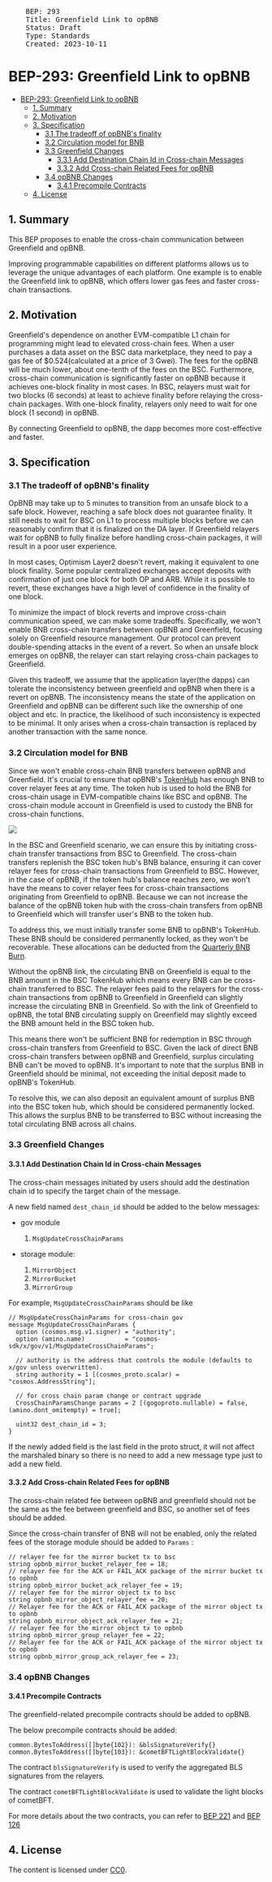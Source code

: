 <pre>
	BEP: 293
	Title: Greenfield Link to opBNB
	Status: Draft
	Type: Standards
	Created: 2023-10-11
</pre>

# BEP-293: Greenfield Link to opBNB

- [BEP-293: Greenfield Link to opBNB](#bep-293-greenfield-link-to-opbnb)
    - [1. Summary](#1-summary)
    - [2. Motivation](#2-motivation)
    - [3. Specification](#3-specification)
        - [3.1 The tradeoff of opBNB's finality](#31-the-tradeoff-of-opbnbs-finality)
        - [3.2 Circulation model for BNB](#32-circulation-model-for-bnb)
        - [3.3 Greenfield Changes](#33-greenfield-changes)
          - [3.3.1 Add Destination Chain Id in Cross-chain Messages](#331-add-destination-chain-id-in-cross-chain-messages)
          - [3.3.2 Add Cross-chain Related Fees for opBNB](#332-add-cross-chain-related-fees-for-opbnb)
        - [3.4 opBNB Changes](#34-opbnb-changes)
          - [3.4.1 Precompile Contracts](#341-precompile-contracts)
    - [4. License](#6-license)

## 1. Summary

This BEP proposes to enable the cross-chain communication between Greenfield and opBNB.

Improving programmable capabilities on different platforms allows us to leverage the unique advantages of each platform. 
One example is to enable the Greenfield link to opBNB, which offers lower gas fees and faster cross-chain transactions.

## 2. Motivation

Greenfield's dependence on another EVM-compatible L1 chain for programming might lead to elevated cross-chain fees. 
When a user purchases a data asset on the BSC data marketplace, they need to pay a gas fee of 
$0.524(calculated at a price of 3 Gwei). The fees for the opBNB will be much lower, about one-tenth of the fees on the BSC. 
Furthermore, cross-chain communication is significantly faster on opBNB because it achieves one-block finality in most cases. 
In BSC, relayers must wait for two blocks (6 seconds) at least to achieve finality before relaying the cross-chain packages. 
With one-block finality, relayers only need to wait for one block (1 second) in opBNB.

By connecting Greenfield to opBNB, the dapp becomes more cost-effective and faster.

## 3. Specification

### 3.1 The tradeoff of opBNB's finality

OpBNB may take up to 5 minutes to transition from an unsafe block to a safe block. However, reaching a safe block 
does not guarantee finality. It still needs to wait for BSC on L1 to process multiple blocks before we can reasonably 
confirm that it is finalized on the DA layer. If Greenfield relayers wait for opBNB to fully finalize before handling 
cross-chain packages, it will result in a poor user experience.

In most cases, Optimism Layer2 doesn't revert, making it equivalent to one block finality. Some popular centralized 
exchanges accept deposits with confirmation of just one block for both OP and ARB. While it is possible to revert, 
these exchanges have a high level of confidence in the finality of one block.

To minimize the impact of block reverts and improve cross-chain communication speed, we can make some tradeoffs. 
Specifically, we won't enable BNB cross-chain transfers between opBNB and Greenfield, focusing solely on Greenfield 
resource management. Our protocol can prevent double-spending attacks in the event of a revert. So when an unsafe 
block emerges on opBNB, the relayer can start relaying cross-chain packages to Greenfield.

Given this tradeoff, we assume that the application layer(the dapps) can tolerate the inconsistency between greenfield 
and opBNB when there is a revert on opBNB. The inconsistency means the state of the application on Greenfield and 
opBNB can be different such like the ownership of one object and etc. In practice, the likelihood of such inconsistency 
is expected to be minimal. It only arises when a cross-chain transaction is replaced by another transaction with the same nonce.

### 3.2 Circulation model for BNB

Since we won't enable cross-chain BNB transfers between opBNB and Greenfield. It's crucial to ensure that 
opBNB's [TokenHub](https://docs.bnbchain.org/greenfield-docs/docs/guide/core-concept/gas-fees#circulation-model) has 
enough BNB to cover relayer fees at any time. The token hub is used to hold the BNB for cross-chain usage in 
EVM-compatible chains like BSC and opBNB. The cross-chain module account in Greenfield is used to custody the BNB 
for cross-chain functions.

![](./assets/BEP-293/cross_chain.png)

In the BSC and Greenfield scenario, we can ensure this by initiating cross-chain transfer transactions from BSC 
to Greenfield. The cross-chain transfers replenish the BSC token hub's BNB balance, ensuring it can cover relayer 
fees for cross-chain transactions from Greenfield to BSC. However, in the case of opBNB, if the token hub's balance 
reaches zero, we won't have the means to cover relayer fees for cross-chain transactions originating from Greenfield 
to opBNB. Because we can not increase the balance of the opBNB token hub with the cross-chain transfers from opBNB 
to Greenfield which will transfer user's BNB to the token hub.

To address this, we must initially transfer some BNB to opBNB's TokenHub. These BNB should be considered permanently 
locked, as they won't be recoverable. These allocations can be deducted from the [Quarterly BNB Burn](https://www.bnbburn.info/).

Without the opBNB link, the circulating BNB on Greenfield is equal to the BNB amount in the BSC TokenHub 
which means every BNB can be cross-chain transferred to BSC. The relayer fees paid to the relayers for the 
cross-chain transactions from opBNB to Greenfield in Greenfield can slightly increase the circulating BNB in Greenfield. 
So with the link of Greenfield to opBNB, the total BNB circulating supply on Greenfield may slightly exceed the BNB 
amount held in the BSC token hub.

This means there won't be sufficient BNB for redemption in BSC through cross-chain transfers from Greenfield to BSC. 
Given the lack of direct BNB cross-chain transfers between opBNB and Greenfield, surplus circulating BNB can't be 
moved to opBNB. It's important to note that the surplus BNB in Greenfield should be minimal, not exceeding the 
initial deposit made to opBNB's TokenHub.

To resolve this, we can also deposit an equivalent amount of surplus BNB into the BSC token hub, which should be 
considered permanently locked. This allows the surplus BNB to be transferred to BSC without increasing the total 
circulating BNB across all chains.

### 3.3 Greenfield Changes

#### 3.3.1 Add Destination Chain Id in Cross-chain Messages

The cross-chain messages initiated by users should add the destination chain id to specify the target chain of the message.

A new field named `dest_chain_id` should be added to the below messages:

*   gov module
    1. `MsgUpdateCrossChainParams`



*   storage module:
    1. `MirrorObject`
    2. `MirrorBucket`
    3. `MirrorGroup`

    
For example, `MsgUpdateCrossChainParams` should be like

```plain
// MsgUpdateCrossChainParams for cross-chain gov
message MsgUpdateCrossChainParams {
  option (cosmos.msg.v1.signer) = "authority";
  option (amino.name)           = "cosmos-sdk/x/gov/v1/MsgUpdateCrossChainParams";

  // authority is the address that controls the module (defaults to x/gov unless overwritten).
  string authority = 1 [(cosmos_proto.scalar) = "cosmos.AddressString"];

  // for cross chain param change or contract upgrade
  CrossChainParamsChange params = 2 [(gogoproto.nullable) = false, (amino.dont_omitempty) = true];

  uint32 dest_chain_id = 3;
}
```

If the newly added field is the last field in the proto struct, it will not affect the marshaled binary so there is 
no need to add a new message type just to add a new field.

#### 3.3.2 Add Cross-chain Related Fees for opBNB

The cross-chain related fee between opBNB and greenfield should not be the same as the fee between greenfield and BSC, 
so another set of fees should be added.

Since the cross-chain transfer of BNB will not be enabled, only the related fees of the storage module should be added to `Params` :

```plain
// relayer fee for the mirror bucket tx to bsc
string opbnb_mirror_bucket_relayer_fee = 18;
// relayer fee for the ACK or FAIL_ACK package of the mirror bucket tx to opbnb
string opbnb_mirror_bucket_ack_relayer_fee = 19;
// relayer fee for the mirror object tx to bsc
string opbnb_mirror_object_relayer_fee = 20;
// Relayer fee for the ACK or FAIL_ACK package of the mirror object tx to opbnb
string opbnb_mirror_object_ack_relayer_fee = 21;
// relayer fee for the mirror object tx to opbnb
string opbnb_mirror_group_relayer_fee = 22;
// Relayer fee for the ACK or FAIL_ACK package of the mirror object tx to opbnb
string opbnb_mirror_group_ack_relayer_fee = 23;
```

### 3.4 opBNB Changes

#### 3.4.1 Precompile Contracts

The greenfield-related precompile contracts should be added to opBNB.

The below precompile contracts should be added:

```plain
common.BytesToAddress([]byte{102}): &blsSignatureVerify{}
common.BytesToAddress([]byte{103}): &cometBFTLightBlockValidate{}
```

The contract `blsSignatureVerify` is used to verify the aggregated BLS signatures from the relayers.

The contract `cometBFTLightBlockValidate` is used to validate the light blocks of cometBFT.

For more details about the two contracts, you can refer to [BEP 221](https://github.com/bnb-chain/BEPs/blob/master/BEPs/BEP221.md) and [BEP 126](https://github.com/bnb-chain/BEPs/blob/master/BEPs/BEP126.md)

## 4. License
The content is licensed under [CC0](https://creativecommons.org/publicdomain/zero/1.0/).